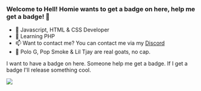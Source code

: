### Welcome to Hell! Homie wants to get a badge on here, help me get a badge! 👋
- 🔭 Javascript, HTML & CSS Developer
- 🌱 Learning PHP
- 📫 Want to contact me? You can contact me via my [Discord](https://discord.gg/ksv9GaZJ74)
- 🎵 Polo G, Pop Smoke & Lil Tjay are real goats, no cap.


I want to have a badge on here. Someone help me get a badge. If I get a badge I'll release something cool.



<img src="https://github-readme-stats.vercel.app/api?username=H4r1eyDev&&show_icons=true&title_color=00ffe8&icon_color=bb2acf&text_color=00ffe8&bg_color=151515" />
